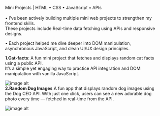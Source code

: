 </b>Mini Projects  | HTML • CSS • JavaScript • APIs</b></br></br>
• I’ve been actively building multiple mini web projects to strengthen my frontend skills.<br>These projects include Real-time data fetching using APIs and responsive designs.

• Each project helped me dive deeper into DOM manipulation, asynchronous JavaScript, and clean UI/UX design principles.

<b>1.Cat-facts: </b>
A fun mini project that fetches and displays random cat facts using a public API.<br> It’s a simple yet engaging way to practice API integration and DOM manipulation with vanilla JavaScript.

![image alt](https://github.com/BinaySharma25/Mini-Projects/blob/main/Cat-Facts/Cat-facts.png?raw=true)
<br>
<b>2.Random Dog Images</b>
 A fun app that displays random dog images using the Dog CEO API. With just one click, users can see a new adorable dog photo every time — fetched in real-time from the API.

 ![image alt](https://github.com/BinaySharma25/Mini-Projects/blob/main/Random%20Dog%20Images/Random%20Dog%20Images.png?raw=true)
